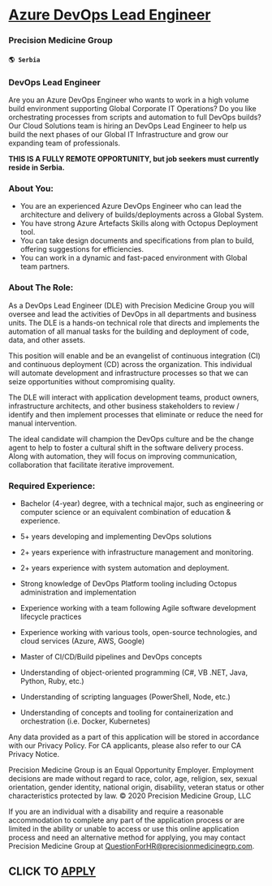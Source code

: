 # [Azure DevOps Lead Engineer](https://www.remotewlb.com/apply/azure-devops-lead-engineer)  
### Precision Medicine Group  
#### `🌎 Serbia`  

### DevOps Lead Engineer

Are you an Azure DevOps Engineer who wants to work in a high volume build environment supporting Global Corporate IT Operations? Do you like orchestrating processes from scripts and automation to full DevOps builds? Our Cloud Solutions team is hiring an DevOps Lead Engineer to help us build the next phases of our Global IT Infrastructure and grow our expanding team of professionals.

 **THIS IS A FULLY REMOTE OPPORTUNITY, but job seekers must currently reside in Serbia.**

### About You:

  * You are an experienced Azure DevOps Engineer who can lead the architecture and delivery of builds/deployments across a Global System.
  * You have strong Azure Artefacts Skills along with Octopus Deployment tool.
  * You can take design documents and specifications from plan to build, offering suggestions for efficiencies.
  * You can work in a dynamic and fast-paced environment with Global team partners.

### About The Role:

As a DevOps Lead Engineer (DLE) with Precision Medicine Group you will oversee and lead the activities of DevOps in all departments and business units. The DLE is a hands-on technical role that directs and implements the automation of all manual tasks for the building and deployment of code, data, and other assets.

This position will enable and be an evangelist of continuous integration (CI) and continuous deployment (CD) across the organization. This individual will automate development and infrastructure processes so that we can seize opportunities without compromising quality.

The DLE will interact with application development teams, product owners, infrastructure architects, and other business stakeholders to review / identify and then implement processes that eliminate or reduce the need for manual intervention.

The ideal candidate will champion the DevOps culture and be the change agent to help to foster a cultural shift in the software delivery process. Along with automation, they will focus on improving communication, collaboration that facilitate iterative improvement.

### Required Experience:

  * Bachelor (4-year) degree, with a technical major, such as engineering or computer science or an equivalent combination of education & experience.

  * 5+ years developing and implementing DevOps solutions
  * 2+ years experience with infrastructure management and monitoring.
  * 2+ years experience with system automation and deployment.
  * Strong knowledge of DevOps Platform tooling including Octopus administration and implementation
  * Experience working with a team following Agile software development lifecycle practices
  * Experience working with various tools, open-source technologies, and cloud services (Azure, AWS, Google)
  * Master of CI/CD/Build pipelines and DevOps concepts
  * Understanding of object-oriented programming (C#, VB .NET, Java, Python, Ruby, etc.)
  * Understanding of scripting languages (PowerShell, Node, etc.)
  * Understanding of concepts and tooling for containerization and orchestration (i.e. Docker, Kubernetes)

Any data provided as a part of this application will be stored in accordance with our Privacy Policy. For CA applicants, please also refer to our CA Privacy Notice.

Precision Medicine Group is an Equal Opportunity Employer. Employment decisions are made without regard to race, color, age, religion, sex, sexual orientation, gender identity, national origin, disability, veteran status or other characteristics protected by law. © 2020 Precision Medicine Group, LLC

If you are an individual with a disability and require a reasonable accommodation to complete any part of the application process or are limited in the ability or unable to access or use this online application process and need an alternative method for applying, you may contact Precision Medicine Group at QuestionForHR@precisionmedicinegrp.com.

  
## CLICK TO [APPLY](https://www.remotewlb.com/apply/azure-devops-lead-engineer)

